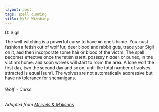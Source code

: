```yaml
---
layout: post
tags: spell cunning
title: Wolf Witching
---
```

D: Sigil

The wolf witching is a powerful curse to have on one’s home. You must fashion a fetish out of wolf fur, deer blood and rabbit guts, trace your Sigil on it, and then incorporate some hair or blood of the victim. The spell becomes effective once the fetish is left, possibly hidden or buried, in the victim’s home: and soon wolves will start to roam the area. A lone wolf the first day, two the second day and so on, until the total number of wolves attracted is equal [sum]. The wolves are not automatically aggressive but have no tolerance for shenanigans.

###### *Wolf + Curse*

###### Adapted from [Marvels & Malisons](https://www.drivethrurpg.com/product/211911/Marvels--Malisons)
